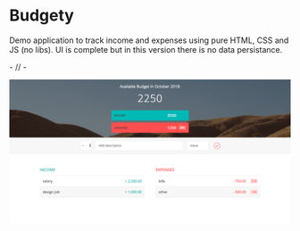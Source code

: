 # Budgety

Demo application to track income and expenses using pure HTML, CSS and JS (no libs). UI is complete but in this version there is no data persistance.

\- // -

![alt text](preview.png)
